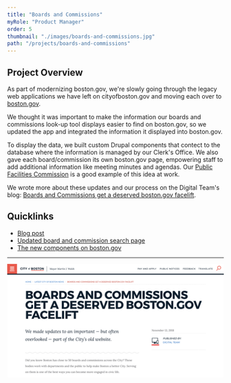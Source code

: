 ```yaml
---
title: "Boards and Commissions"
myRole: "Product Manager"
order: 5
thumbnail: "./images/boards-and-commissions.jpg"
path: "/projects/boards-and-commissions"
---
```


## Project Overview 
As part of modernizing boston.gov, we're slowly going through the legacy web applications we have left on cityofboston.gov and moving each over to [boston.gov](https://www.boston.gov/).

We thought it was important to make the information our boards and commissions look-up tool displays easier to find on boston.gov, so we updated the app and integrated the information it displayed into boston.gov. 

To display the data, we built custom Drupal components that contect to the database where the information is managed by our Clerk's Office. We also gave each board/commission its own boston.gov page, empowering staff to add additional information like meeting minutes and agendas. Our [Public Facilities Commission](https://www.boston.gov/departments/public-facilities/public-facilities-commission) is a good example of this idea at work.

 We wrote more about these updates and our process on the Digital Team's blog: [Boards and Commissions get a deserved boston.gov facelift](https://www.boston.gov/news/boards-and-commissions-get-deserved-bostongov-facelift).

 ## Quicklinks
 * [Blog post](https://www.boston.gov/news/boards-and-commissions-get-deserved-bostongov-facelift)
 * [Updated board and commission search page](https://www.boston.gov/civic-engagement/boards-and-commissions)
 * [The new components on boston.gov](https://www.boston.gov/historic-district/back-bay-architectural-district#commission-information)

---
<div class="imageBlock">
    <div>
        <a href="https://www.boston.gov/news/boards-and-commissions-get-deserved-bostongov-facelift">
            <img src="./images/boards-commissions-screen-shot.png" class="image" alt="Boards and Commissions get a deserved boston.gov facelift"/>
        </a>
    </div>
</div>